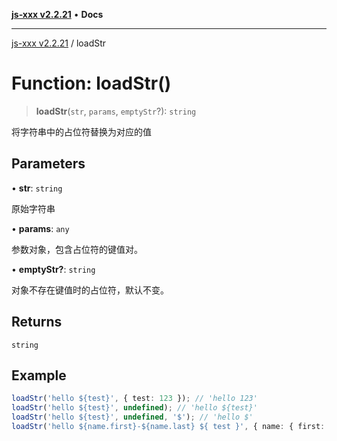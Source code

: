 [**js-xxx v2.2.21**](../README.md) • **Docs**

***

[js-xxx v2.2.21](../README.md) / loadStr

# Function: loadStr()

> **loadStr**(`str`, `params`, `emptyStr`?): `string`

将字符串中的占位符替换为对应的值

## Parameters

• **str**: `string`

原始字符串

• **params**: `any`

参数对象，包含占位符的键值对。

• **emptyStr?**: `string`

对象不存在键值时的占位符，默认不变。

## Returns

`string`

## Example

```ts
loadStr('hello ${test}', { test: 123 }); // 'hello 123'
loadStr('hello ${test}', undefined); // 'hello ${test}'
loadStr('hello ${test}', undefined, '$'); // 'hello $'
loadStr('hello ${name.first}-${name.last} ${ test }', { name: { first: 'A', last: 'B' }, test: '!' }); // 'hello A-B !'
```
